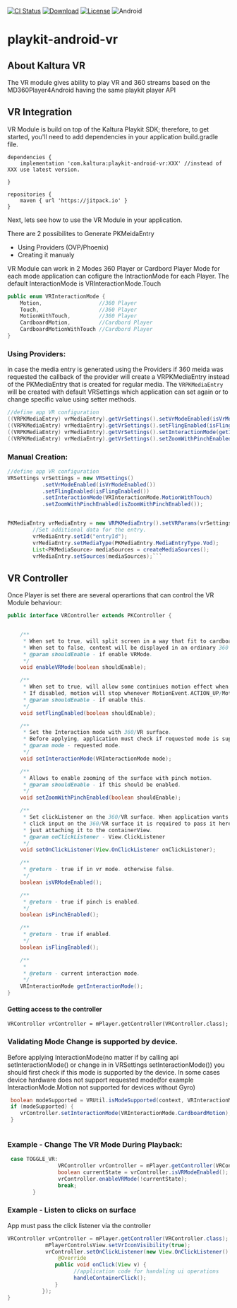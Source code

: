 [![CI Status](https://travis-ci.org/kaltura/playkit-android-vr.svg?branch=develop)](https://travis-ci.org/kaltura/playkit-android-vr)
[![Download](https://img.shields.io/maven-central/v/com.kaltura.playkit/vrplugin?label=Download)](https://search.maven.org/artifact/com.kaltura.playkit/vrplugin)
[![License](https://img.shields.io/badge/license-AGPLv3-black.svg)](https://github.com/kaltura/playkit-android-vr/blob/master/LICENSE)
![Android](https://img.shields.io/badge/platform-android-green.svg)

# playkit-android-vr

## About Kaltura VR

The VR module gives ability to play VR and 360 streams
based on the MD360Player4Android having the same playkit player API

## VR Integration  

VR Module is build on top of the Kaltura Playkit SDK; therefore, to get started, you'll need to add dependencies in your application build.gradle file.

```
dependencies {
    implementation 'com.kaltura:playkit-android-vr:XXX' //instead of XXX use latest version. 
   
}

repositories {
    maven { url 'https://jitpack.io' }
}
```

Next, lets see how to use the VR Module in your application.

There are 2 possibilites to Generate PKMeidaEntry
* Using Providers (OVP/Phoenix)
* Creating it manualy

VR Module can work in 2 Modes 360 Player or Cardbord Player Mode
for each mode application can cofigure the IntractionMode for each Player.
The default InteractionMode is VRInteractionMode.Touch

```java 
public enum VRInteractionMode {
    Motion,                  //360 Player
    Touch,                   //360 Player
    MotionWithTouch,         //360 Player
    CardboardMotion,         //Cardbord Player
    CardboardMotionWithTouch //Cardbord Player
}
```

### Using Providers:
in case the media entry is generated using the Providers if 360 meida was requested the callback of the provider will create a VRPKMediaEntry instead of 
the PKMediaEntry that is created for regular media.
The `VRPKMediaEntry` will be created with default VRSettings which application can set again or to change specific value using setter methods.


```java
//define app VR configuration
((VRPKMediaEntry) vrMediaEntry).getVrSettings().setVrModeEnabled(isVrModeEnabled());
((VRPKMediaEntry) vrMediaEntry).getVrSettings().setFlingEnabled(isFlingEnabled());
((VRPKMediaEntry) vrMediaEntry).getVrSettings().setInteractionMode(getInteractionMode());
((VRPKMediaEntry) vrMediaEntry).getVrSettings().setZoomWithPinchEnabled(isZoomWithPinchEnabled());
``` 

### Manual Creation:
```java
//define app VR configuration
VRSettings vrSettings = new VRSettings()
           .setVrModeEnabled(isVrModeEnabled())
           .setFlingEnabled(isFlingEnabled())
           .setInteractionMode(VRInteractionMode.MotionWithTouch)
           .setZoomWithPinchEnabled(isZoomWithPinchEnabled());


PKMediaEntry vrMediaEntry = new VRPKMediaEntry().setVRParams(vrSettings);
        //Set additional data for the entry.
        vrMediaEntry.setId("entryId");
        vrMediaEntry.setMediaType(PKMediaEntry.MediaEntryType.Vod);
        List<PKMediaSource> mediaSources = createMediaSources();
        vrMediaEntry.setSources(mediaSources);```
```

## VR Controller

Once Player is set there are several operartions that can control the VR Module behaviour:

```java
public interface VRController extends PKController {


    /**
     * When set to true, will split screen in a way that fit to cardboard devices.
     * When set to false, content will be displayed in an ordinary 360 way.
     * @param shouldEnable - if enable VRMode.
     */
    void enableVRMode(boolean shouldEnable);

    /**
     * When set to true, will allow some continiues motion effect when surface is swiped.
     * If disabled, motion will stop whenever MotionEvent.ACTION_UP/MotionEvent.ACTION_CANCEL detected.
     * @param shouldEnable - if enable this.
     */
    void setFlingEnabled(boolean shouldEnable);

    /**
     * Set the Interaction mode with 360/VR surface.
     * Before applying, application must check if requested mode is supported by the device.
     * @param mode - requested mode.
     */
    void setInteractionMode(VRInteractionMode mode);

    /**
     * Allows to enable zooming of the surface with pinch motion.
     * @param shouldEnable - if this should be enabled.
     */
    void setZoomWithPinchEnabled(boolean shouldEnable);

    /**
     * Set clickListener on the 360/VR surface. When application wants to detect
     * click input on the 360/VR surface it is required to pass it here instead of
     * just attaching it to the containerView.
     * @param onClickListener - View.ClickListener
     */
    void setOnClickListener(View.OnClickListener onClickListener);

    /**
     * @return - true if in vr mode. otherwise false.
     */
    boolean isVRModeEnabled();

    /**
     * @return - true if pinch is enabled.
     */
    boolean isPinchEnabled();

    /**
     * @return - true if enabled.
     */
    boolean isFlingEnabled();

    /**
     *
     * @return - current interaction mode.
     */
    VRInteractionMode getInteractionMode();
}
```
#### Getting access to the controller
```
VRController vrController = mPlayer.getController(VRController.class);
```
### Validating Mode Change is supported by device. 
Before applying InteractionMode(no matter if by calling api setInteractionMode() or change in in VRSettings setInteractionMode()) you should first check if this mode is supported by the device. In some cases device hardware does not support requested mode(for example InteractionMode.Motion not supported for devices without Gyro)

``` java 
 boolean modeSupported = VRUtil.isModeSupported(context, VRInteractionMode.CardboardMotion);
 if (modeSupported) {
 	vrController.setInteractionMode(VRInteractionMode.CardboardMotion);
 }
                        
```

### Example - Change The VR Mode During Playback:

```java
 case TOGGLE_VR:
                VRController vrController = mPlayer.getController(VRController.class);
                boolean currentState = vrController.isVRModeEnabled();
                vrController.enableVRMode(!currentState);
                break;
        }

```

### Example - Listen to clicks on surface 
App must pass the click listener via the controller

```java
VRController vrController = mPlayer.getController(VRController.class);
            mPlayerControlsView.setVrIconVisibility(true);                                               mPlayerControlsView.setVRActivated(vrController.isVRModeEnabled());
            vrController.setOnClickListener(new View.OnClickListener() {
                @Override
               public void onClick(View v) {
                     //application code for handaling ui operations
                     handleContainerClick();
               }
           });
}
```



